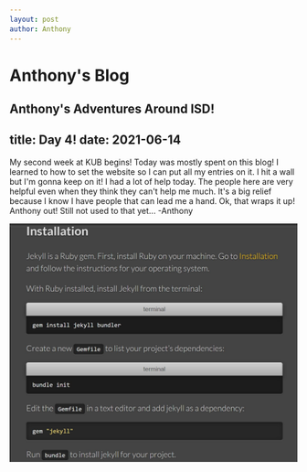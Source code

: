 ```yaml
---
layout: post
author: Anthony
---
```

#  Anthony's Blog
Anthony's Adventures Around ISD!
---

title: Day 4!
date: 2021-06-14
---




My second week at KUB begins! Today was mostly spent on this blog! I learned to how to set the website so I can put all my entries on it. I hit a wall but I'm gonna keep on it! I had a lot of help today. The people here are very helpful even when they think they can't help me much. It's a big relief because I know I have people that can lead me a hand. Ok, that wraps it up! Anthony out! Still not used to that yet... -Anthony 

![The Start of a Blog](images/jekyll-blog-installation.jpg)